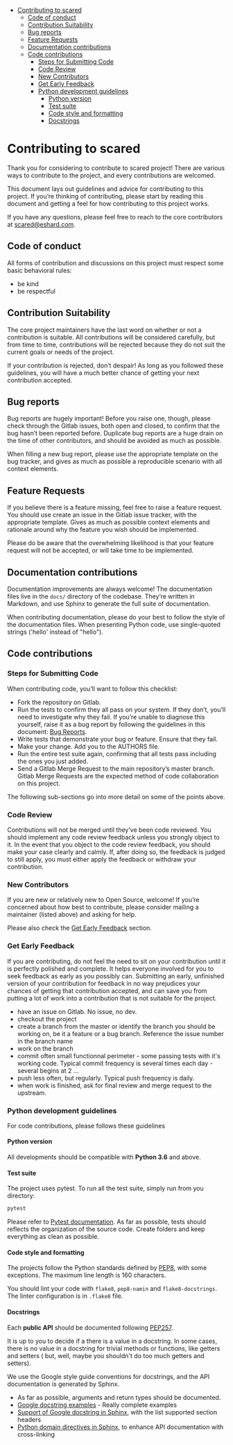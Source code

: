 <!-- TOC -->

- [Contributing to scared](#contributing-to-scared)
  - [Code of conduct](#code-of-conduct)
  - [Contribution Suitability](#contribution-suitability)
  - [Bug reports](#bug-reports)
  - [Feature Requests](#feature-requests)
  - [Documentation contributions](#documentation-contributions)
  - [Code contributions](#code-contributions)
    - [Steps for Submitting Code](#steps-for-submitting-code)
    - [Code Review](#code-review)
    - [New Contributors](#new-contributors)
    - [Get Early Feedback](#get-early-feedback)
    - [Python development guidelines](#python-development-guidelines)
      - [Python version](#python-version)
      - [Test suite](#test-suite)
      - [Code style and formatting](#code-style-and-formatting)
      - [Docstrings](#docstrings)

<!-- /TOC -->

# Contributing to scared

Thank you for considering to contribute to scared project! There are various ways to contribute to the project, and every contributions are welcomed.

This document lays out guidelines and advice for contributing to this project. If you’re thinking of contributing, please start by reading this document and getting a feel for how contributing to this project works.

If you have any questions, please feel free to reach to the core contributors at scared@eshard.com.

## Code of conduct

All forms of contribution and discussions on this project must respect some basic behavioral rules:

- be kind
- be respectful

## Contribution Suitability

The core project maintainers have the last word on whether or not a contribution is suitable. All contributions will be considered carefully, but from time to time, contributions will be rejected because they do not suit the current goals or needs of the project.

If your contribution is rejected, don’t despair! As long as you followed these guidelines, you will have a much better chance of getting your next contribution accepted.

## Bug reports

Bug reports are hugely important! Before you raise one, though, please check through the Gitlab issues, both open and closed, to confirm that the bug hasn’t been reported before. Duplicate bug reports are a huge drain on the time of other contributors, and should be avoided as much as possible.

When filling a new bug report, please use the appropriate template on the bug tracker, and gives as much as possible a reproducible scenario with all context elements.

## Feature Requests

If you believe there is a feature missing, feel free to raise a feature request. You should use create an issue in the Gitlab issue tracker, with the appropriate template. Gives as much as possible context elements and rationale around why the feature you wish should be implemented.

Please do be aware that the overwhelming likelihood is that your feature request will not be accepted, or will take time to be implemented.

## Documentation contributions

Documentation improvements are always welcome! The documentation files live in the `docs/` directory of the codebase. They’re written in Markdown, and use Sphinx to generate the full suite of documentation.

When contributing documentation, please do your best to follow the style of the documentation files. When presenting Python code, use single-quoted strings ('hello' instead of "hello").

## Code contributions

### Steps for Submitting Code

When contributing code, you’ll want to follow this checklist:

- Fork the repository on Gitlab.
- Run the tests to confirm they all pass on your system. If they don’t, you’ll need to investigate why they fail. If you’re unable to diagnose this yourself, raise it as a bug report by following the guidelines in this document: [Bug Reports](#bug-reports).
- Write tests that demonstrate your bug or feature. Ensure that they fail.
- Make your change. Add you to the AUTHORS file.
- Run the entire test suite again, confirming that all tests pass including the ones you just added.
- Send a Gitlab Merge Request to the main repository’s master branch. Gitlab Merge Requests are the expected method of code collaboration on this project.

The following sub-sections go into more detail on some of the points above.

### Code Review

Contributions will not be merged until they’ve been code reviewed. You should implement any code review feedback unless you strongly object to it. In the event that you object to the code review feedback, you should make your case clearly and calmly. If, after doing so, the feedback is judged to still apply, you must either apply the feedback or withdraw your contribution.

### New Contributors

If you are new or relatively new to Open Source, welcome! If you’re concerned about how best to contribute, please consider mailing a maintainer (listed above) and asking for help.

Please also check the [Get Early Feedback](#get-early-feedback) section.

### Get Early Feedback

If you are contributing, do not feel the need to sit on your contribution until it is perfectly polished and complete. It helps everyone involved for you to seek feedback as early as you possibly can. Submitting an early, unfinished version of your contribution for feedback in no way prejudices your chances of getting that contribution accepted, and can save you from putting a lot of work into a contribution that is not suitable for the project.

- have an issue on Gitlab. No issue, no dev.
- checkout the project
- create a branch from the master or identify the branch you should be working on, be it a feature or a bug branch. Reference the issue number in the branch name
- work on the branch
- commit often small functionnal perimeter - some passing tests with it's working code. Typical commit frequency is several times each day - several begins at 2 …
- push less often, but regularly. Typical push frequency is daily.
- when work is finished, ask for final review and merge request to the upstream.

### Python development guidelines

For code contributions, please follows these guidelines

#### Python version

All developments should be compatible with **Python 3.6** and above.

#### Test suite

The project uses pytest. To run all the test suite, simply run from you directory:

```bash
pytest
```

Please refer to [Pytest documentation](https://docs.pytest.org/en/latest/contents.html).
As far as possible, tests should reflects the organization of the source code. Create folders and keep everything as clean as possible.

#### Code style and formatting

The projects follow the Python standards defined by [PEP8](https://www.python.org/dev/peps/pep-0008/), with some exceptions. The maximum line length is 160 characters.

You should lint your code with `flake8`, `pep8-namin` and `flake8-docstrings`. The linter configuration is in `.flake8` file.

#### Docstrings

Each **public API** should be documented following [PEP257](https://www.python.org/dev/peps/pep-0257/).

It is up to you to decide if a there is a value in a docstring. In some cases, there is no value in a docstring for trivial methods or functions, like getters and setters ( but, well, maybe you shouldn't do too much getters and setters).

We use the Google style guide conventions for docstrings, and the API documentation is generated by Sphinx.

- As far as possible, arguments and return types should be documented.
- [Google docstring examples](http://www.sphinx-doc.org/en/stable/ext/example_google.html) - Really complete examples
- [Support of Google docstring in Sphinx](http://www.sphinx-doc.org/en/stable/ext/napoleon.html#docstring-sections), with the list supported section headers
- [Python domain directives in Sphinx](http://www.sphinx-doc.org/en/1.7/domains.html?highlight=python%20domain#the-python-domain), to enhance API documentation with cross-linking
